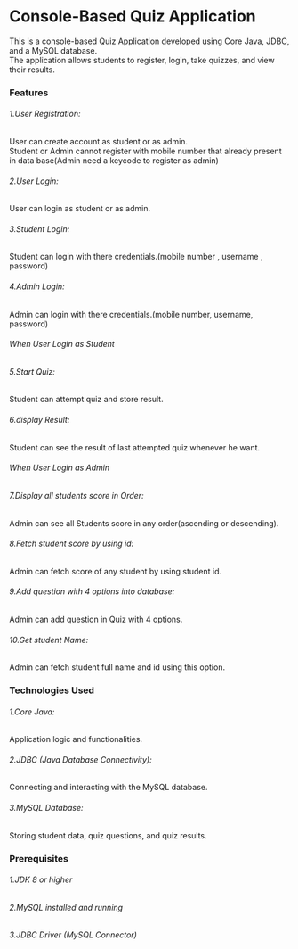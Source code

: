 # Console-Based Quiz Application

<p>This is a console-based Quiz Application developed using Core Java, JDBC, and a MySQL database.<br>
  The application allows students to register, login, take quizzes, and view their results.</p>

<h3>Features</h3> 

<h6>1.User Registration:</h6> User can create account as student or as admin. <br>
Student or Admin cannot register with mobile number that already present in data base(Admin need a keycode to register as admin)
<h6>2.User Login:</h6> User can login as student or as admin. 
<h6>3.Student Login:</h6> Student can login with there credentials.(mobile number , username , password)
<h6>4.Admin Login:</h6> Admin can login with there credentials.(mobile number, username, password)

<h6>When User Login as Student</h6>
<h6>5.Start Quiz:</h6> Student can attempt quiz and store result.
<h6>6.display Result:</h6> Student can see the result of last attempted quiz whenever he want.

<h6>When User Login as Admin</h6>
<h6>7.Display all students score in Order:</h6> Admin can see all Students score in any order(ascending or descending).
<h6>8.Fetch student score by using id:</h6> Admin can fetch score of any student by using student id.
<h6>9.Add question with 4 options into database:</h6> Admin can add question in Quiz with 4 options.
<h6>10.Get student Name:</h6> Admin can fetch student full name and id using this option.


<h3>Technologies Used</h3>

<h6>1.Core Java:</h6> Application logic and functionalities.
<h6>2.JDBC (Java Database Connectivity):</h6> Connecting and interacting with the MySQL database.
<h6>3.MySQL Database:</h6> Storing student data, quiz questions, and quiz results.

<h3>Prerequisites</h3>

<h6>1.JDK 8 or higher</h6>
<h6>2.MySQL installed and running</h6>
<h6>3.JDBC Driver (MySQL Connector)</h6>

